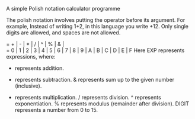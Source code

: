 A simple Polish notation calculator programme

The polish notation involves putting the operator before its argument.
For example, Instead of writing 1+2, in this language you write +12. Only single digits are allowed, and spaces are not allowed.

<EXP> = + <DIGIT> <EXP> | - <DIGIT> <EXP> | * <DIGIT> <EXP> | / <DIGIT> <EXP> | ^ <DIGIT> <EXP> | % <DIGIT> <EXP> | & <EXP> | <DIGIT>  
<DIGIT> = 0 | 1 | 2 | 3 | 4 | 5 | 6 | 7 | 8 | 9 | A | B | C | D | E | F
Here EXP represents expressions, where:

+ represents addition.
- represents subtraction.
& represents sum up to the given number (inclusive).
* represents multiplication.
/ represents division.
^ represents exponentiation.
% represents modulus (remainder after division).
DIGIT represents a number from 0 to 15.

